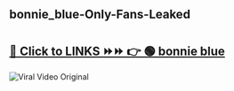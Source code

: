 
 ## bonnie_blue-Only-Fans-Leaked

# <h2><a href="https://clipsfans.com/bonnie_blue&ref=git">🔗 Click to LINKS ⏩⏩ 👉 🟢 bonnie blue </a></h2>

<a href="https://clipsfans.com/bonnie_blue&ref=git" rel="nofollow" data-target="animated-image.originalLink"><img src="https://i.ibb.co.com/xMMVF88/686577567.gif" alt="Viral Video Original" style="max-width: 100%; display: inline-block;" data-target="animated-image.originalImage"></a>
